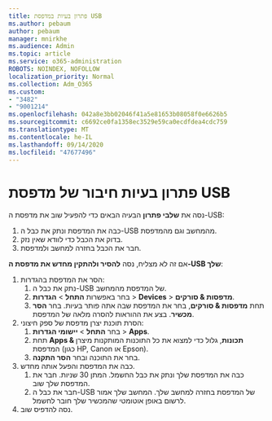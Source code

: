 ```yaml
---
title: פתרון בעיות במדפסת USB
ms.author: pebaum
author: pebaum
manager: mnirkhe
ms.audience: Admin
ms.topic: article
ms.service: o365-administration
ROBOTS: NOINDEX, NOFOLLOW
localization_priority: Normal
ms.collection: Adm_O365
ms.custom:
- "3482"
- "9001214"
ms.openlocfilehash: 042a8e3bb02046f41a5e81653b08058f0e6626b5
ms.sourcegitcommit: c6692ce0fa1358ec3529e59ca0ecdfdea4cdc759
ms.translationtype: MT
ms.contentlocale: he-IL
ms.lasthandoff: 09/14/2020
ms.locfileid: "47677496"
---
```

# <a name="fix-usb-printer-connection-issues"></a>פתרון בעיות חיבור של מדפסת USB

נסה את **שלבי פתרון** הבעיה הבאים כדי להפעיל שוב את מדפסת ה-USB:

1. כבה את המדפסת ונתק את כבל ה-USB מהמחשב וגם מהמדפסת.
2. בדוק את הכבל כדי לוודא שאין נזק.
3. חבר את הכבל בחזרה למחשב ולמדפסת.

אם זה לא מצליח, נסה **להסיר ולהתקין מחדש את מדפסת ה-USB שלך**:

1. הסר את המדפסת בהגדרות:
    1. נתק את כבל ה-USB של המדפסת מהמחשב.
    2. בחר באפשרות **התחל**  >  **הגדרות**  >  **Devices**  >  **מדפסות & סורקים**.
    3. תחת **מדפסות & סורקים**, בחר את המדפסת שבה אתה פותר בעיות. בחר **הסר מכשיר**. בצע את ההוראות להסרה מלאה של המדפסת.
2. הסרת תוכנת יצרן מדפסת של ספק חיצוני:
    1. בחר **התחל**  >  **יישומי הגדרות**  >  **Apps**.
    2. תחת **Apps & תכונות**, גלול כדי למצוא את כל התוכנות המותקנות מיצרן המדפסת (כגון HP, Canon או Epson).
    3. בחר את התוכנה ובחר **הסר התקנה**.
3. כבה את המדפסת והפעל אותה מחדש.<br>
    1. כבה את המדפסת שלך ונתק את כבל החשמל. המתן 30 שניות. חבר את המדפסת שלך שוב.
    2. חבר את כבל ה-USB של המדפסת בחזרה למחשב שלך. המחשב שלך אמור לרשום באופן אוטומטי שהמכשיר שלך חובר לחשמל.
4. נסה להדפיס שוב.